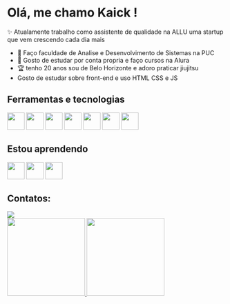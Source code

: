 # Olá, me chamo Kaick ! 

✨ Atualamente trabalho como assistente de qualidade na ALLU uma startup que vem crescendo cada dia mais 
-	💜 Faço faculdade de Analise e Desenvolvimento de Sistemas na PUC
-	📘 Gosto de estudar por conta propria e faço cursos na Alura
-	🏆 tenho 20 anos sou de Belo Horizonte e adoro praticar jiujitsu
-	Gosto de estudar sobre front-end e uso HTML CSS e JS
## Ferramentas e tecnologias
 <img src="https://cdn.jsdelivr.net/gh/devicons/devicon@latest/icons/bootstrap/bootstrap-original.svg" width="40" height="40" />  <img src="https://cdn.jsdelivr.net/gh/devicons/devicon@latest/icons/githubcodespaces/githubcodespaces-original.svg"  width="40" height="40" /> <img src="https://cdn.jsdelivr.net/gh/devicons/devicon@latest/icons/vscode/vscode-original.svg" width="40" height="40" />   <img src="https://cdn.jsdelivr.net/gh/devicons/devicon@latest/icons/windows11/windows11-original.svg" width="40" height="40" />  <img src="https://cdn.jsdelivr.net/gh/devicons/devicon@latest/icons/slack/slack-original.svg" width="40" height="40" />  <img src="https://cdn.jsdelivr.net/gh/devicons/devicon@latest/icons/notion/notion-original.svg" width="40" height="40" />  <img src="https://cdn.jsdelivr.net/gh/devicons/devicon@latest/icons/figma/figma-original.svg"  width="40" height="40" />
          
          
          
          
 ## Estou aprendendo
 <img src="https://cdn.jsdelivr.net/gh/devicons/devicon@latest/icons/html5/html5-plain.svg" width="40" height="40"/> <img src="https://cdn.jsdelivr.net/gh/devicons/devicon@latest/icons/css3/css3-original.svg" width="40" height="40"/>  <img src="https://cdn.jsdelivr.net/gh/devicons/devicon@latest/icons/javascript/javascript-plain.svg" width="40" height="40" />
          
## Contatos:
<div>
<a href="https://www.linkedin.com/in/kaick-diniz-2a2974258/" target="_blank"><img loading="lazy" src="https://img.shields.io/badge/-LinkedIn-%230077B5?style=for-the-badge&logo=linkedin&logoColor=white" target="_blank"></a>   
</div>
        
<div>
<a href="https://github.com/seu-usuário-aqui">
<img loading="lazy" height="180em" src="https://github-readme-stats.vercel.app/api/top-langs/?username=KaickDiniz&layout=compact&langs_count=7&theme=dracula"/>
<img loading="lazy" height="180em" src="https://github-readme-stats.vercel.app/api?username=KaickDiniz&show_icons=true&theme=dracula&include_all_commits=true&count_private=true"/>
</div>
  

          

